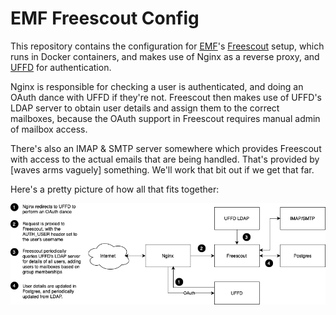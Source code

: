 # EMF Freescout Config

This repository contains the configuration for [EMF](https://emfcamp.org)'s
[Freescout](https://freescout.net) setup, which runs in Docker containers, and
makes use of Nginx as a reverse proxy, and [UFFD](https://git.cccv.de/uffd/uffd)
for authentication.

Nginx is responsible for checking a user is authenticated, and doing an OAuth
dance with UFFD if they're not. Freescout then makes use of UFFD's LDAP server
to obtain user details and assign them to the correct mailboxes, because the
OAuth support in Freescout requires manual admin of mailbox access.

There's also an IMAP & SMTP server somewhere which provides Freescout with
access to the actual emails that are being handled. That's provided by [waves
arms vaguely] something. We'll work that bit out if we get that far.

Here's a pretty picture of how all that fits together:

![Diagram](./doc/diagram.png)
